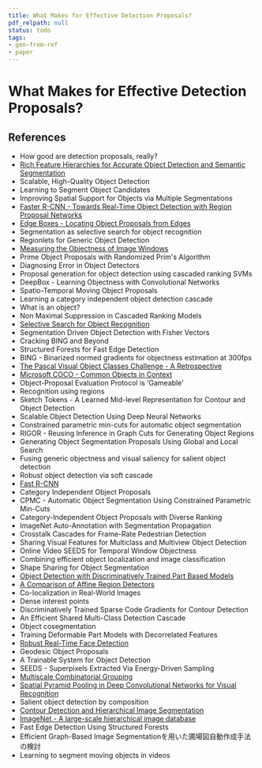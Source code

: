 ```yaml
---
title: What Makes for Effective Detection Proposals?
pdf_relpath: null
status: todo
tags:
- gen-from-ref
- paper
---
```


# What Makes for Effective Detection Proposals?

## References

- How good are detection proposals, really?
- [Rich Feature Hierarchies for Accurate Object Detection and Semantic Segmentation](./rich-feature-hierarchies-for-accurate-object-detection-and-semantic-segmentation.md)
- Scalable, High-Quality Object Detection
- Learning to Segment Object Candidates
- Improving Spatial Support for Objects via Multiple Segmentations
- [Faster R-CNN - Towards Real-Time Object Detection with Region Proposal Networks](./faster-r-cnn-towards-real-time-object-detection-with-region-proposal-networks.md)
- [Edge Boxes - Locating Object Proposals from Edges](./edge-boxes-locating-object-proposals-from-edges.md)
- Segmentation as selective search for object recognition
- Regionlets for Generic Object Detection
- [Measuring the Objectness of Image Windows](./measuring-the-objectness-of-image-windows.md)
- Prime Object Proposals with Randomized Prim's Algorithm
- Diagnosing Error in Object Detectors
- Proposal generation for object detection using cascaded ranking SVMs
- DeepBox - Learning Objectness with Convolutional Networks
- Spatio-Temporal Moving Object Proposals
- Learning a category independent object detection cascade
- What is an object?
- Non Maximal Suppression in Cascaded Ranking Models
- [Selective Search for Object Recognition](./selective-search-for-object-recognition.md)
- Segmentation Driven Object Detection with Fisher Vectors
- Cracking BING and Beyond
- Structured Forests for Fast Edge Detection
- BING - Binarized normed gradients for objectness estimation at 300fps
- [The Pascal Visual Object Classes Challenge - A Retrospective](./the-pascal-visual-object-classes-challenge-a-retrospective.md)
- [Microsoft COCO - Common Objects in Context](./microsoft-coco-common-objects-in-context.md)
- Object-Proposal Evaluation Protocol is ‘Gameable'
- Recognition using regions
- Sketch Tokens - A Learned Mid-level Representation for Contour and Object Detection
- Scalable Object Detection Using Deep Neural Networks
- Constrained parametric min-cuts for automatic object segmentation
- RIGOR - Reusing Inference in Graph Cuts for Generating Object Regions
- Generating Object Segmentation Proposals Using Global and Local Search
- Fusing generic objectness and visual saliency for salient object detection
- Robust object detection via soft cascade
- [Fast R-CNN](./fast-r-cnn.md)
- Category Independent Object Proposals
- CPMC - Automatic Object Segmentation Using Constrained Parametric Min-Cuts
- Category-Independent Object Proposals with Diverse Ranking
- ImageNet Auto-Annotation with Segmentation Propagation
- Crosstalk Cascades for Frame-Rate Pedestrian Detection
- Sharing Visual Features for Multiclass and Multiview Object Detection
- Online Video SEEDS for Temporal Window Objectness
- Combining efficient object localization and image classification
- Shape Sharing for Object Segmentation
- [Object Detection with Discriminatively Trained Part Based Models](./object-detection-with-discriminatively-trained-part-based-models.md)
- [A Comparison of Affine Region Detectors](./a-comparison-of-affine-region-detectors.md)
- Co-localization in Real-World Images
- Dense interest points
- Discriminatively Trained Sparse Code Gradients for Contour Detection
- An Efficient Shared Multi-Class Detection Cascade
- Object cosegmentation
- Training Deformable Part Models with Decorrelated Features
- [Robust Real-Time Face Detection](./robust-real-time-face-detection.md)
- Geodesic Object Proposals
- A Trainable System for Object Detection
- SEEDS - Superpixels Extracted Via Energy-Driven Sampling
- [Multiscale Combinatorial Grouping](./multiscale-combinatorial-grouping.md)
- [Spatial Pyramid Pooling in Deep Convolutional Networks for Visual Recognition](./spatial-pyramid-pooling-in-deep-convolutional-networks-for-visual-recognition.md)
- Salient object detection by composition
- [Contour Detection and Hierarchical Image Segmentation](./contour-detection-and-hierarchical-image-segmentation.md)
- [ImageNet - A large-scale hierarchical image database](./imagenet-a-large-scale-hierarchical-image-database.md)
- Fast Edge Detection Using Structured Forests
- Efficient Graph-Based Image Segmentationを用いた圃場図自動作成手法の検討
- Learning to segment moving objects in videos
